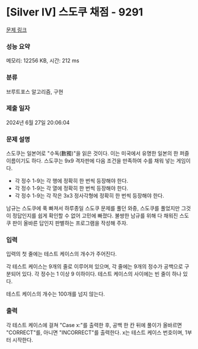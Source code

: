 # [Silver IV] 스도쿠 채점 - 9291 

[문제 링크](https://www.acmicpc.net/problem/9291) 

### 성능 요약

메모리: 12256 KB, 시간: 212 ms

### 분류

브루트포스 알고리즘, 구현

### 제출 일자

2024년 6월 27일 20:06:04

### 문제 설명

<p>스도쿠는 일본어로 "수독(數獨)"을 읽은 것이다. 이는 미국에서 유명한 일본의 한 퍼즐 이름이기도 하다. 스도쿠는 9x9 격자판에 다음 조건을 만족하여 수를 채워 넣는 게임이다.</p>

<ul>
	<li>각 정수 1-9는 각 행에 정확히 한 번씩 등장해야 한다.</li>
	<li>각 정수 1-9는 각 열에 정확히 한 번씩 등장해야 한다.</li>
	<li>각 정수 1-9는 각 작은 3x3 정사각형에 정확히 한 번씩 등장해야 한다.</li>
</ul>

<p>남규는 스도쿠에 푹 빠져서 하루종일 스도쿠 문제를 풀던 와중, 스도쿠를 풀었지만 그것이 정답인지를 쉽게 확인할 수 없어 고민에 빠졌다. 불쌍한 남규를 위해 다 채워진 스도쿠 판이 올바른 답인지 판별하는 프로그램을 작성해 주자.</p>

### 입력 

 <p>입력의 첫 줄에는 테스트 케이스의 개수가 주어진다.</p>

<p>각 테스트 케이스는 9개의 줄로 이루어져 있으며, 각 줄에는 9개의 정수가 공백으로 구분되어 있다. 각 정수는 1 이상 9 이하이다. 테스트 케이스의 사이에는 빈 줄이 하나 있다.</p>

<p>테스트 케이스의 개수는 100개를 넘지 않는다.</p>

### 출력 

 <p>각 테스트 케이스에 걸쳐 "Case x:"를 출력한 후, 공백 한 칸 뒤에 풀이가 올바르면 "CORRECT"를, 아니면 "INCORRECT"를 출력한다. x는 테스트 케이스 번호이며, 1부터 시작한다.</p>

